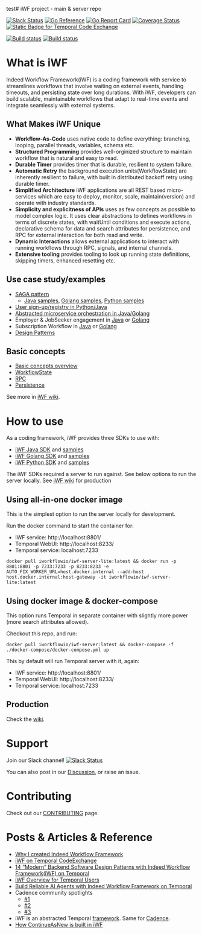 test# iWF project - main & server repo

[![Slack Status](https://img.shields.io/badge/slack-join_chat-white.svg?logo=slack&style=social)](http://iworkflow-slack.work)
[![Go Reference](https://pkg.go.dev/badge/github.com/indeedeng/iwf.svg)](https://pkg.go.dev/github.com/indeedeng/iwf)
[![Go Report Card](https://goreportcard.com/badge/github.com/indeedeng/iwf)](https://goreportcard.com/report/github.com/indeedeng/iwf)
[![Coverage Status](https://codecov.io/github/indeedeng/iwf/coverage.svg?branch=main)](https://app.codecov.io/gh/indeedeng/iwf/branch/main)
[![Static Badge for Temporal Code Exchange](https://img.shields.io/badge/Temporal-Code_Exchange_Featured-blue?style=flat-square&logo=temporal&labelColor=141414&color=444CE7)](https://temporal.io/code-exchange/indeed-workflow-framework-iwf)

[![Build status](https://github.com/indeedeng/iwf/actions/workflows/ci-cadence-integ-test.yml/badge.svg?branch=main)](https://github.com/indeedeng/iwf/actions/workflows/ci-cadence-integ-test.yml)
[![Build status](https://github.com/indeedeng/iwf/actions/workflows/ci-temporal-integ-test.yml/badge.svg?branch=main)](https://github.com/indeedeng/iwf/actions/workflows/ci-temporal-integ-test.yml)


# What is iWF
Indeed Workflow Framework(iWF) is a coding framework with service to streamlines workflows that involve waiting on external events, handling timeouts, 
and persisting state over long durations. With iWF, developers can build scalable, maintainable workflows that adapt to real-time events and integrate seamlessly with external systems. 

## What Makes iWF Unique 
* **Workflow-As-Code** uses native code to define everything: branching, looping, parallel threads, variables, schema etc.
* **Structured Programming** provides well-orginized structure to maintain workflow that is natural and easy to read.
* **Durable Timer** provides timer that is durable, resilient to system failure.
* **Automatic Retry** the background execution units(WorkflowState) are inherently resilient to failure, with built in distributed backoff retry using durable timer.
* **Simplified Architecture** iWF applications are all REST based micro-services which are easy to deploy, monitor, scale, maintain(version) and operate with industry standards.
* **Simplicity and explicitness of APIs** uses as few concepts as possible to model complex logic. It uses clear abstractions to defines workflows in terms of discrete states, with waitUntil conditions and execute actions, declarative schema for data and search attributes for persistence, and RPC for external interaction for both read and write.
* **Dynamic Interactions** allows external applications to interact with running workflows through RPC, signals, and internal channels.
* **Extensive tooling** provides tooling to look up running state definitions, skipping timers, enhanced resetting etc.

## Use case study/examples
* [SAGA pattern](https://medium.com/@qlong/saga-pattern-deep-dive-with-indeed-workflow-engine-b7e82c59e51f?sk=672abd70b0e092d4cda7788276c5a241)
  * [Java samples](https://github.com/indeedeng/iwf-java-samples/tree/main/src/main/java/io/iworkflow/workflow/money/transfer), [Golang samples](https://github.com/indeedeng/iwf-golang-samples/tree/main/workflows/moneytransfer), [Python samples](https://github.com/indeedeng/iwf-python-samples/tree/main/moneytransfer)
* [User sign-up/registry in Python/Java](https://github.com/indeedeng/iwf/wiki/Use-case-study-%E2%80%90%E2%80%90-user-signup-workflow)
* [Abstracted microservice orchestration in Java/Golang](https://github.com/indeedeng/iwf/wiki/Use-case-study-%E2%80%90%E2%80%90-Microservice-Orchestration)
* Employer & JobSeeker engagement in [Java](https://github.com/indeedeng/iwf-java-samples/tree/main/src/main/java/io/iworkflow/workflow/engagement) or [Golang](https://github.com/indeedeng/iwf-golang-samples/blob/main/workflows/engagement)
* Subscription Workflow in [Java](https://github.com/indeedeng/iwf-java-samples/tree/main/src/main/java/io/iworkflow/workflow/subscription) or [Golang](https://github.com/indeedeng/iwf-golang-samples/blob/main/workflows/subscription)
* [Design Patterns](https://medium.com/@qlong/iwf-design-patterns-936a48336766)

## Basic concepts
* [Basic concepts overview](https://github.com/indeedeng/iwf/wiki/Basic-concepts-overview)
* [WorkflowState](https://github.com/indeedeng/iwf/wiki/WorkflowState)
* [RPC](https://github.com/indeedeng/iwf/wiki/RPC)
* [Persistence](https://github.com/indeedeng/iwf/wiki/Persistence)

See more in [iWF wiki](https://github.com/indeedeng/iwf/wiki).

# How to use

As a coding framework, iWF provides three SDKs to use with:

* [iWF Java SDK](https://github.com/indeedeng/iwf-java-sdk) and [samples](https://github.com/indeedeng/iwf-java-samples)
* [iWF Golang SDK](https://github.com/indeedeng/iwf-golang-sdk) and [samples](https://github.com/indeedeng/iwf-golang-samples)
* [iWF Python SDK](https://github.com/indeedeng/iwf-python-sdk) and [samples](https://github.com/indeedeng/iwf-python-samples)

The iWF SDKs required a server to run against. See below options to run the server locally. See [iWF wiki](https://github.com/indeedeng/iwf/wiki) for production 

## Using all-in-one docker image

This is the simplest option to run the server locally for development.

Run the docker command to start the container for:
* IWF service: http://localhost:8801/
* Temporal WebUI: http://localhost:8233/
* Temporal service: localhost:7233
```shell
docker pull iworkflowio/iwf-server-lite:latest && docker run -p 8801:8801 -p 7233:7233 -p 8233:8233 -e AUTO_FIX_WORKER_URL=host.docker.internal --add-host host.docker.internal:host-gateway -it iworkflowio/iwf-server-lite:latest
```

## Using docker image & docker-compose

This option runs Temporal in separate container with slightly more power (more search attributes allowed).

Checkout this repo, and run:

```shell
docker pull iworkflowio/iwf-server:latest && docker-compose -f ./docker-compose/docker-compose.yml up
```

This by default will run Temporal server with it, again:
* IWF service: http://localhost:8801/
* Temporal WebUI: http://localhost:8233/
* Temporal service: localhost:7233

## Production
Check the [wiki](https://github.com/indeedeng/iwf/wiki/iWF-Server-Operations#how-to-deploy).

# Support

Join our Slack channel! [![Slack Status](https://img.shields.io/badge/slack-join_chat-white.svg?logo=slack&style=social)](http://iworkflow-slack.work)

You can also post in our [Discussion](https://github.com/indeedeng/iwf/discussions), or raise an issue.

# Contributing

Check out our [CONTRIBUTING](https://github.com/indeedeng/iwf/blob/main/CONTRIBUTING.md) page.


# Posts & Articles & Reference
* [Why I created Indeed Workflow Framework](https://medium.com/@qlong/a-letter-to-cadence-temporal-and-workflow-tech-community-b32e9fa97a0c)
* [iWF on Temporal CodeExchange](https://temporal.io/code-exchange/indeed-workflow-framework-iwf)
* [14 “Modern” Backend Software Design Patterns with Indeed Workflow Framework(iWF) on Temporal](https://medium.com/@qlong/iwf-design-patterns-936a48336766)
* [iWF Overview for Temporal Users](https://medium.com/@qlong/iwf-overview-for-temporal-users-part1-programming-model-difference-9f58e4793cfa)
* [Build Reliable AI Agents with Indeed Workflow Framework on Temporal](https://medium.com/@qlong/build-reliable-ai-agents-with-iwf-on-temporal-7f1a101e000b)
* Cadence community spotlights
  * [#1](https://cadenceworkflow.io/blog/2023/01/31/community-spotlight-january-2023/)
  * [#2](https://cadenceworkflow.io/blog/2023/11/30/community-spotlight-update-november-2023/)
  * [#3](https://cadenceworkflow.io/blog/2023/08/31/community-spotlight-august-2023/)
* iWF is an abstracted Temporal [framework](https://github.com/temporalio/awesome-temporal). Same for [Cadence](https://github.com/uber/cadence#cadence).
* [How ContinueAsNew is built in iWF](https://medium.com/@qlong/guide-to-continueasnew-in-cadence-temporal-workflow-using-iwf-as-an-example-part-1-c24ae5266f07)
